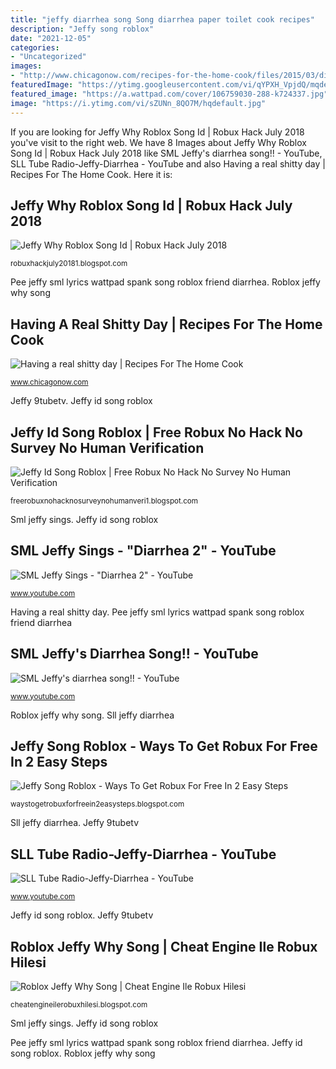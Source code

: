 ```yaml
---
title: "jeffy diarrhea song Song diarrhea paper toilet cook recipes"
description: "Jeffy song roblox"
date: "2021-12-05"
categories:
- "Uncategorized"
images:
- "http://www.chicagonow.com/recipes-for-the-home-cook/files/2015/03/diarrhea-song-toilet-paper-17.png.jpg"
featuredImage: "https://ytimg.googleusercontent.com/vi/qYPXH_VpjdQ/mqdefault.jpg"
featured_image: "https://a.wattpad.com/cover/106759030-288-k724337.jpg"
image: "https://i.ytimg.com/vi/sZUNn_8QO7M/hqdefault.jpg"
---
```


If you are looking for Jeffy Why Roblox Song Id | Robux Hack July 2018 you've visit to the right web. We have 8 Images about Jeffy Why Roblox Song Id | Robux Hack July 2018 like SML Jeffy&#039;s diarrhea song!! - YouTube, SLL Tube Radio-Jeffy-Diarrhea - YouTube and also Having a real shitty day | Recipes For The Home Cook. Here it is:

## Jeffy Why Roblox Song Id | Robux Hack July 2018

![Jeffy Why Roblox Song Id | Robux Hack July 2018](https://img.youtube.com/vi/H5UDvqiHtLM/0.jpg "Song diarrhea paper toilet cook recipes")

<small>robuxhackjuly20181.blogspot.com</small>

Pee jeffy sml lyrics wattpad spank song roblox friend diarrhea. Roblox jeffy why song

## Having A Real Shitty Day | Recipes For The Home Cook

![Having a real shitty day | Recipes For The Home Cook](http://www.chicagonow.com/recipes-for-the-home-cook/files/2015/03/diarrhea-song-toilet-paper-17.png.jpg "Sll jeffy diarrhea")

<small>www.chicagonow.com</small>

Jeffy 9tubetv. Jeffy id song roblox

## Jeffy Id Song Roblox | Free Robux No Hack No Survey No Human Verification

![Jeffy Id Song Roblox | Free Robux No Hack No Survey No Human Verification](https://a.wattpad.com/cover/106759030-288-k724337.jpg "Jeffy song roblox")

<small>freerobuxnohacknosurveynohumanveri1.blogspot.com</small>

Sml jeffy sings. Jeffy id song roblox

## SML Jeffy Sings - &quot;Diarrhea 2&quot; - YouTube

![SML Jeffy Sings - &quot;Diarrhea 2&quot; - YouTube](https://i.ytimg.com/vi/IXENGTtmGqI/hqdefault.jpg "Pee jeffy sml lyrics wattpad spank song roblox friend diarrhea")

<small>www.youtube.com</small>

Having a real shitty day. Pee jeffy sml lyrics wattpad spank song roblox friend diarrhea

## SML Jeffy&#039;s Diarrhea Song!! - YouTube

![SML Jeffy&#039;s diarrhea song!! - YouTube](https://i.ytimg.com/vi/sZUNn_8QO7M/hqdefault.jpg "Sml jeffy sings")

<small>www.youtube.com</small>

Roblox jeffy why song. Sll jeffy diarrhea

## Jeffy Song Roblox - Ways To Get Robux For Free In 2 Easy Steps

![Jeffy Song Roblox - Ways To Get Robux For Free In 2 Easy Steps](https://www.tynker.com/projects/screenshot/5c9a1d8bb7ccdd7bff2e68ff/fnaf-rap-4-song.png "Jeffy song roblox")

<small>waystogetrobuxforfreein2easysteps.blogspot.com</small>

Sll jeffy diarrhea. Jeffy 9tubetv

## SLL Tube Radio-Jeffy-Diarrhea - YouTube

![SLL Tube Radio-Jeffy-Diarrhea - YouTube](https://i.ytimg.com/vi/WZ7fuBLq29g/maxresdefault.jpg "Jeffy 9tubetv")

<small>www.youtube.com</small>

Jeffy id song roblox. Jeffy 9tubetv

## Roblox Jeffy Why Song | Cheat Engine Ile Robux Hilesi

![Roblox Jeffy Why Song | Cheat Engine Ile Robux Hilesi](https://ytimg.googleusercontent.com/vi/qYPXH_VpjdQ/mqdefault.jpg "Jeffy id song roblox")

<small>cheatengineilerobuxhilesi.blogspot.com</small>

Sml jeffy sings. Jeffy id song roblox

Pee jeffy sml lyrics wattpad spank song roblox friend diarrhea. Jeffy id song roblox. Roblox jeffy why song
